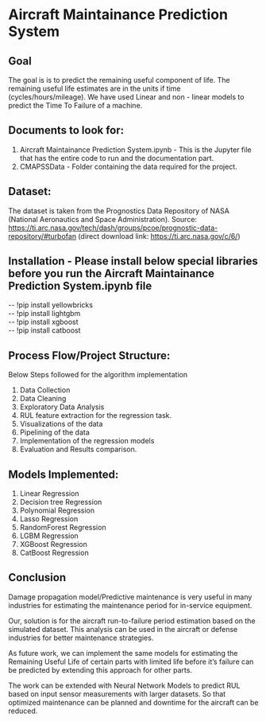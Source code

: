 # Aircraft Maintainance Prediction System

## Goal 

The goal is is to predict the remaining useful component of life. The remaining useful life estimates are in the units if time (cycles/hours/mileage). 
We have used Linear and non - linear models to predict the Time To Failure of a machine.


## Documents to look for:

1. Aircraft Maintainance Prediction System.ipynb - This is the Jupyter file that has the entire code to run and the documentation part. 
2. CMAPSSData - Folder containing the data required for the project.

## Dataset:

The dataset is taken from the Prognostics Data Repository of NASA (National Aeronautics and Space Administration).
Source: https://ti.arc.nasa.gov/tech/dash/groups/pcoe/prognostic-data-repository/#turbofan (direct download link: https://ti.arc.nasa.gov/c/6/)


## Installation - Please install below special libraries before you run the Aircraft Maintainance Prediction System.ipynb file

-- !pip install yellowbricks </br>
-- !pip install lightgbm </br>
-- !pip install xgboost </br>
-- !pip install catboost </br>

## Process Flow/Project Structure:

Below Steps followed for the algorithm implementation
1. Data Collection
2. Data Cleaning
3. Exploratory Data Analysis
4. RUL feature extraction for the regression task.
5. Visualizations of the data
6. Pipelining of the data 
7. Implementation of the regression models
8. Evaluation and Results comparison.

## Models Implemented:

1. Linear Regression
2. Decision tree Regression
3. Polynomial Regression
4. Lasso Regression 
5. RandomForest Regression 
6. LGBM Regression
7. XGBoost Regression
8. CatBoost Regression

## Conclusion

Damage propagation model/Predictive maintenance is very useful in many industries for estimating the maintenance period for in-service equipment. 

Our, solution is for the aircraft run-to-failure period estimation based on the simulated dataset. This analysis can be used in the aircraft or defense industries for better maintenance strategies.

As future work, we can implement the same models for estimating the Remaining Useful Life of certain parts with limited life before it’s failure can be predicted by extending this approach for other parts.

The work can be extended with Neural Network Models to predict RUL based on input sensor measurements with larger datasets. So that optimized maintenance can be planned and downtime for the aircraft can be reduced. 
